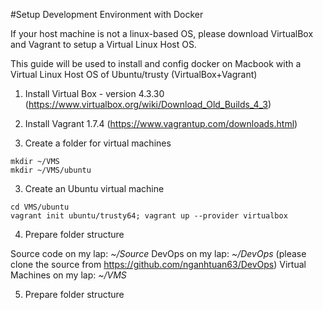 #Setup Development Environment with Docker

If your host machine is not a linux-based OS, please download VirtualBox and Vagrant to setup a Virtual Linux Host OS.

This guide will be used to install and config docker on Macbook with a Virtual Linux Host OS of Ubuntu/trusty (VirtualBox+Vagrant)

1. Install Virtual Box - version 4.3.30 (https://www.virtualbox.org/wiki/Download_Old_Builds_4_3)

2. Install Vagrant 1.7.4 (https://www.vagrantup.com/downloads.html)

3. Create a folder for virtual machines

```
mkdir ~/VMS
mkdir ~/VMS/ubuntu
```

3. Create an Ubuntu virtual machine

```
cd VMS/ubuntu
vagrant init ubuntu/trusty64; vagrant up --provider virtualbox
```

4. Prepare folder structure

Source code on my lap: *~/Source*
DevOps on my lap: *~/DevOps* (please clone the source from https://github.com/nganhtuan63/DevOps)
Virtual Machines on my lap: *~/VMS*

5. Prepare folder structure